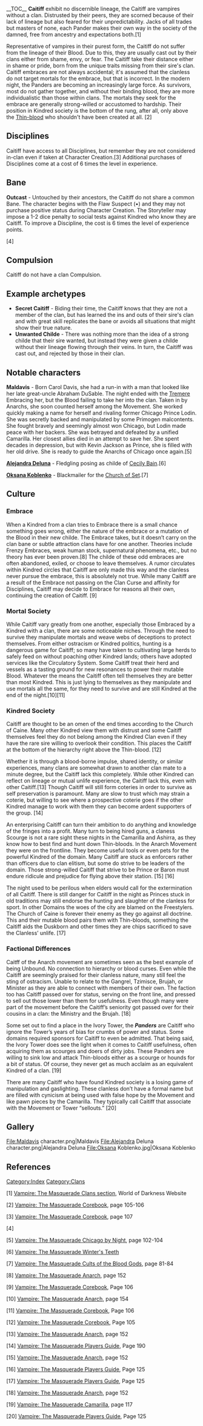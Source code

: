 \_\_TOC\_\_ **Caitiff** exhibit no discernible lineage, the Caitiff are
vampires without a clan. Distrusted by their peers, they are scorned
because of their lack of lineage but also feared for their
unpredictability. Jacks of all trades but masters of none, each Pander
makes their own way in the society of the damned, free from ancestry and
expectations both.[1]

Representative of vampires in their purest form, the Caitiff do not
suffer from the lineage of their Blood. Due to this, they are usually
cast out by their clans either from shame, envy, or fear. The Caitiff
take their distance either in shame or pride, born from the unique
traits missing from their sire's clan. Caitiff embraces are not always
accidental; it's assumed that the clanless do not target mortals for the
embrace, but that is incorrect. In the modern night, the Panders are
becoming an increasingly large force. As survivors, most do not gather
together, and without their binding blood, they are more individualistic
than those within clans. The mortals they seek for the embrace are
generally strong-willed or accustomed to hardship. Their position in
Kindred society is the bottom of the rung, after all, only above the
[Thin-blood](./thinblood.md)
who shouldn't have been created at all. [2]

## Disciplines

Caitiff have access to all Disciplines, but remember they are not
considered in-clan even if taken at Character Creation.[3] Additional
purchases of Disciplines come at a cost of 6 times the level in
experience.

## Bane

<section begin=bane/>

**Outcast** - Untouched by their ancestors, the Caitiff do not share a
common Bane. The character begins with the Flaw Suspect (•) and they may
not purchase positive status during Character Creation. The Storyteller
may impose a 1-2 dice penalty to social tests against Kindred who know
they are Caitiff. To improve a Discipline, the cost is 6 times the level
of experience points.

<section end=bane/>

[4]

## Compulsion

<section begin=compulsion/>

Caitiff do not have a clan Compulsion.

<section end=compulsion/>

## Example archetypes

- **Secret Caitiff** - Biding their time, the Caitiff knows that they
  are not a member of the clan, but has learned the ins and outs of
  their sire's clan and with great skill replicates the bane or avoids
  all situations that might show their true nature.
- **Unwanted Childe** - There was nothing more than the idea of a strong
  childe that their sire wanted, but instead they were given a childe
  without their lineage flowing through their veins. In turn, the
  Caitiff was cast out, and rejected by those in their clan.

## Notable characters

**Maldavis** - Born Carol Davis, she had a run-in with a man that looked
like her late great-uncle Abraham DuSable. The night ended with the
[Tremere](./tremere.md) Embracing
her, but the Blood failing to take her into the clan. Taken in by
Anarchs, she soon counted herself among the Movement. She worked quickly
making a name for herself and rivaling former Chicago Prince Lodin. She
was secretly backed and manipulated by some Primogen malcontents. She
fought bravely and seemingly almost won Chicago, but Lodin made peace
with her backers. She was betrayed and defeated by a unified Camarilla.
Her closest allies died in an attempt to save her. She spent decades in
depression, but with Kevin Jackson as Prince, she is filled with her old
drive. She is ready to guide the Anarchs of Chicago once again.[5]

**<a href="Alejandra_Deluna" class="wikilink"
title="Alejandra Deluna">Alejandra Deluna</a>** - Fledgling posing as
childe of
<a href="Cecily_Bain" class="wikilink" title="Cecily Bain">Cecily
Bain</a>.[6]

<a href="Oksana_Koblenko" class="wikilink"
title="Oksana Koblenko"><strong>Oksana Koblenko</strong></a> -
Blackmailer for the
[Church of Set](./church_set.md).[7]

## Culture

### Embrace

When a Kindred from a clan tries to Embrace there is a small chance
something goes wrong, either the nature of the embrace or a mutation of
the Blood in their new childe. The Embrace takes, but it doesn’t carry
on the clan bane or subtle attraction clans have for one another.
Theories include Frenzy Embraces, weak human stock, supernatural
phenomena, etc., but no theory has ever been proven.[8] The childe of
these odd embraces are often abandoned, exiled, or choose to leave
themselves. A rumor circulates within Kindred circles that Caitiff are
only made this way and the clanless never pursue the embrace, this is
absolutely not true. While many Caitiff are a result of the Embrace not
passing on the Clan Curse and affinity for Disciplines, Caitiff may
decide to Embrace for reasons all their own, continuing the creation of
Caitiff. [9]

### Mortal Society

While Caitiff vary greatly from one another, especially those Embraced
by a Kindred with a clan, there are some noticeable niches. Through the
need to survive they manipulate mortals and weave webs of deceptions to
protect themselves. From either ostracism or Kindred politics, hunting
is a dangerous game for Caitiff; so many have taken to cultivating large
herds to safely feed on without poaching other Kindred lands; others
have adopted services like the Circulatory System. Some Caitiff treat
their herd and vessels as a tasting ground for new resonances to power
their mutable Blood. Whatever the means the Caitiff often tell
themselves they are better than most Kindred. This is just lying to
themselves as they manipulate and use mortals all the same, for they
need to survive and are still Kindred at the end of the night.[10][11]

### Kindred Society

Caitiff are thought to be an omen of the end times according to the
Church of Caine. Many other Kindred view them with distrust and some
Caitiff themselves feel they do not belong among the Kindred Clan even
if they have the rare sire willing to overlook their condition. This
places the Caitiff at the bottom of the hierarchy right above the
Thin-blood. [12]

Whether it is through a blood-borne impulse, shared identity, or similar
experiences, many clans are somewhat drawn to another clan mate to a
minute degree, but the Caitiff lack this completely. While other Kindred
can reflect on lineage or mutual unlife experience, the Caitiff lack
this, even with other Caitiff.[13] Though Caitiff will still form
coteries in order to survive as self preservation is paramount. Many are
slow to trust which may strain a coterie, but willing to see where a
prospective coterie goes if the other Kindred manage to work with them
they can become ardent supporters of the group. [14]

An enterprising Caitiff can turn their ambition to do anything and
knowledge of the fringes into a profit. Many turn to being hired guns, a
claness Scourge is not a rare sight these nights in the Camarilla and
Ashirra, as they know how to best find and hunt down Thin-bloods. In the
Anarch Movement they were on the frontline. They become useful tools or
even pets for the powerful Kindred of the domain. Many Caitiff are stuck
as enforcers rather than officers due to clan elitism, but some do
strive to be leaders of the domain. Those strong-willed Caitiff that
strive to be Prince or Baron must endure ridicule and prejudice for
flying above their station. [15] [16]

The night used to be perilous when elders would call for the
extermination of all Caitiff. There is still danger for Caitiff in the
night as Princes stuck in old traditions may still endorse the hunting
and slaughter of the clanless for sport. In other Domains the woes of
the city are blamed on the Freestylers. The Church of Caine is forever
their enemy as they go against all doctrine. This and their mutable
blood pairs them with Thin-bloods, something the Caitiff aids the
Duskborn and other times they are chips sacrificed to save the Clanless’
unlife. [17]

### Factional Differences

Caitff of the Anarch movement are sometimes seen as the best example of
being Unbound. No connection to hierarchy or blood curses. Even while
the Caitiff are seemingly praised for their clanless nature, many still
feel the sting of ostracism. Unable to relate to the Gangrel, Tzimisce,
Brujah, or Minister as they are able to connect with members of their
own. The faction too has Caitiff passed over for status, serving on the
front line, and pressed to sell out those lower than them for
usefulness. Even though many were part of the movement before the
Caitiff’s seniority got passed over for their cousins in a clan: the
Ministry and the Brujah. [18]

Some set out to find a place in the Ivory Tower, the ***Panders*** are
Caitiff who ignore the Tower’s years of bias for crumbs of power and
status. Some domains required sponsors for Caitiff to even be admitted.
That being said, the Ivory Tower does see the light when it comes to
Caitiff usefulness, often acquiring them as scourges and doers of dirty
jobs. These Panders are willing to sink low and attack Thin-bloods
either as a scourge or hounds for a bit of status. Of course, they never
get as much acclaim as an equivalent Kindred of a clan. [19]

There are many Caitiff who have found Kindred society is a losing game
of manipulation and gaslighting. These clanless don’t have a formal name
but are filled with cynicism at being used with false hope by the
Movement and like pawn pieces by the Camarilla. They typically call
Caitiff that associate with the Movement or Tower “sellouts.” [20]

## Gallery

<File:Maldavis> character.png|Maldavis <File:Alejandra> Deluna
character.png|Alejandra Deluna <File:Oksana> Koblenko.jpg|Oksana
Koblenko

## References

<references />

<a href="Category:Index" class="wikilink"
title="Category:Index">Category:Index</a>
<a href="Category:Clans" class="wikilink"
title="Category:Clans">Category:Clans</a>

[1] [Vampire: The Masquerade Clans
section](https://www.worldofdarkness.com/vampire-the-masquerade-clans),
World of Darkness Website

[2] <a href="Vampire:_The_Masquerade_Corebook" class="wikilink"
title="Vampire: The Masquerade Corebook">Vampire: The Masquerade
Corebook</a>, page 105-106

[3] <a href="Vampire:_The_Masquerade_Corebook" class="wikilink"
title="Vampire: The Masquerade Corebook">Vampire: The Masquerade
Corebook</a>, page 107

[4]

[5] <a href="Vampire:_The_Masquerade_Chicago_by_Night" class="wikilink"
title="Vampire: The Masquerade Chicago by Night">Vampire: The Masquerade
Chicago by Night</a>, page 102-104

[6] <a href="Vampire:_The_Masquerade_Winter&#39;s_Teeth" class="wikilink"
title="Vampire: The Masquerade Winter&#39;s Teeth">Vampire: The
Masquerade Winter's Teeth</a>

[7] <a href="Vampire:_The_Masquerade_Cults_of_the_Blood_Gods"
class="wikilink"
title="Vampire: The Masquerade Cults of the Blood Gods">Vampire: The
Masquerade Cults of the Blood Gods</a>, page 81-84

[8] <a href="Vampire:_The_Masquerade_Anarch" class="wikilink"
title="Vampire: The Masquerade Anarch">Vampire: The Masquerade
Anarch</a>, page 152

[9] <a href="Vampire:_The_Masquerade_Corebook" class="wikilink"
title="Vampire: The Masquerade Corebook">Vampire: The Masquerade
Corebook</a>, Page 106

[10] <a href="Vampire:_The_Masquerade_Anarch" class="wikilink"
title="Vampire: The Masquerade Anarch">Vampire: The Masquerade
Anarch</a>, page 154

[11] <a href="Vampire:_The_Masquerade_Corebook" class="wikilink"
title="Vampire: The Masquerade Corebook">Vampire: The Masquerade
Corebook</a>, Page 106

[12] <a href="Vampire:_The_Masquerade_Corebook" class="wikilink"
title="Vampire: The Masquerade Corebook">Vampire: The Masquerade
Corebook</a>, Page 105

[13] <a href="Vampire:_The_Masquerade_Anarch" class="wikilink"
title="Vampire: The Masquerade Anarch">Vampire: The Masquerade
Anarch</a>, page 152

[14] <a href="Vampire:_The_Masquerade_Players_Guide" class="wikilink"
title="Vampire: The Masquerade Players Guide">Vampire: The Masquerade
Players Guide</a>, Page 190

[15] <a href="Vampire:_The_Masquerade_Anarch" class="wikilink"
title="Vampire: The Masquerade Anarch">Vampire: The Masquerade
Anarch</a>, page 152

[16] <a href="Vampire:_The_Masquerade_Players_Guide" class="wikilink"
title="Vampire: The Masquerade Players Guide">Vampire: The Masquerade
Players Guide</a>, Page 125

[17] <a href="Vampire:_The_Masquerade_Players_Guide" class="wikilink"
title="Vampire: The Masquerade Players Guide">Vampire: The Masquerade
Players Guide</a>, Page 125

[18] <a href="Vampire:_The_Masquerade_Anarch" class="wikilink"
title="Vampire: The Masquerade Anarch">Vampire: The Masquerade
Anarch</a>, page 152

[19] <a href="Vampire:_The_Masquerade_Camarilla" class="wikilink"
title="Vampire: The Masquerade Camarilla">Vampire: The Masquerade
Camarilla</a>, page 117

[20] <a href="Vampire:_The_Masquerade_Players_Guide" class="wikilink"
title="Vampire: The Masquerade Players Guide">Vampire: The Masquerade
Players Guide</a>, Page 125
